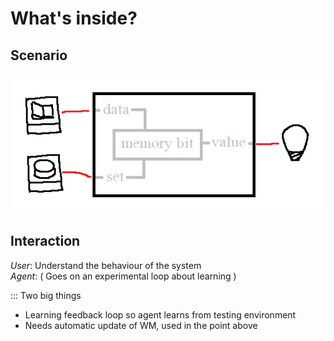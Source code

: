 # What's inside?

## Scenario
![Image](../IMGS/11.png)

## Interaction
*User*: Understand the behaviour of the system  
*Agent*: ( Goes on an experimental loop about learning )

::: Two big things
 - Learning feedback loop so agent learns from testing environment
 - Needs automatic update of WM, used in the point above